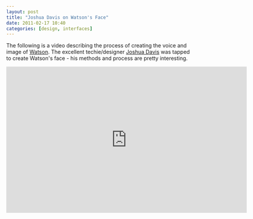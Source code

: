 ```yaml
---
layout: post
title: "Joshua Davis on Watson's Face"
date: 2011-02-17 10:40
categories: [design, interfaces]
---
```

The following is a video describing the process of creating the voice and image of [Watson](http://en.wikipedia.org/wiki/Watson_%28artificial_intelligence_software%29).  The excellent techie/designer [Joshua Davis](http://en.wikipedia.org/wiki/Joshua_Davis_%28web_designer%29) was tapped to create Watson's face - his methods and process are pretty interesting.

<iframe title="YouTube video player" width="640" height="390" src="http://www.youtube.com/embed/WIKM732oEek" frameborder="0">
</iframe>